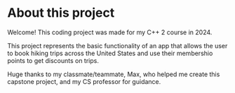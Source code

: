 # About this project

Welcome!  This coding project was made for my C++ 2 course in 2024. 

This project represents the basic functionality of an app that allows the user to book hiking trips across the United States and use their membershio points to get discounts on trips.

Huge thanks to my classmate/teammate, Max, who helped me create this capstone project, and my CS professor for guidance.
